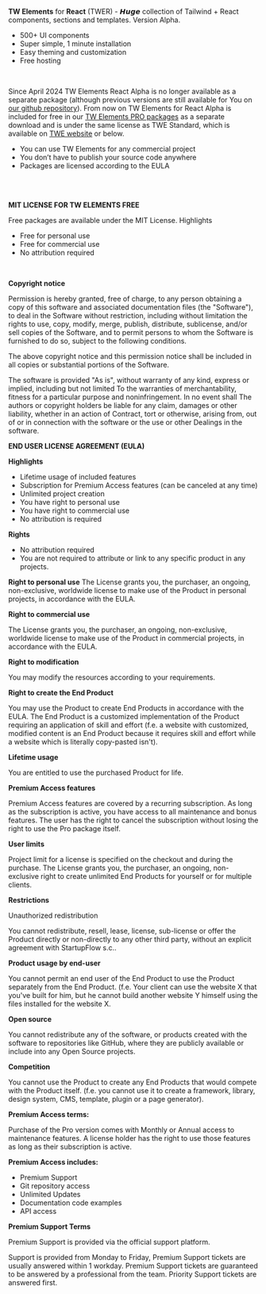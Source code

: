 **TW Elements** for **React** (TWER) - 𝙃𝙪𝙜𝙚 collection of Tailwind + React components, sections and templates. Version Alpha.

- 500+ UI components
- Super simple, 1 minute installation
- Easy theming and customization
- Free hosting

<br>

Since April 2024 TW Elements React Alpha is no longer available as a separate package (although previous versions are still available for You on [our github repository](https://github.com/mdbootstrap/TW-Elements-React)). From now on TW Elements for React Alpha is included for free in our [TW Elements PRO packages](https://tw-elements.com/pro/) as a separate download and is under the same license as TWE Standard, which is available on [TWE website](https://tw-elements.com/license/) or below.

- You can use TW Elements for any commercial project
- You don’t have to publish your source code anywhere
- Packages are licensed according to the EULA

<br>
<br>

**MIT LICENSE FOR TW ELEMENTS FREE**

Free packages are available under the MIT License.
Highlights
- Free for personal use
- Free for commercial use
- No attribution required

<br>

**Copyright notice**

Permission is hereby granted, free of charge, to any person obtaining a copy of this software and associated documentation files (the "Software"), to deal in the Software without restriction, including without limitation the rights to use, copy, modify, merge, publish, distribute, sublicense, and/or sell copies of the Software, and to permit persons to whom the Software is furnished to do so, subject to the following conditions.


The above copyright notice and this permission notice shall be included in all copies or substantial portions of the Software.

The software is provided "As is", without warranty of any kind, express or implied, including but not limited To the warranties of merchantability, fitness for a particular purpose and noninfringement. In no event shall The authors or copyright holders be liable for any claim, damages or other liability, whether in an action of Contract, tort or otherwise, arising from, out of or in connection with the software or the use or other Dealings in the software.

**END USER LICENSE AGREEMENT (EULA)**

**Highlights**
- Lifetime usage of included features
- Subscription for Premium Access features (can be canceled at any time)
- Unlimited project creation
- You have right to personal use
- You have right to commercial use
- No attribution is required

**Rights**
- No attribution required
- You are not required to attribute or link to any specific product in any projects.

**Right to personal use**
The License grants you, the purchaser, an ongoing, non-exclusive, worldwide license to make use of the Product in personal projects, in accordance with the EULA.

**Right to commercial use**

The License grants you, the purchaser, an ongoing, non-exclusive, worldwide license to make use of the Product in commercial projects, in accordance with the EULA.

**Right to modification**

You may modify the resources according to your requirements.

**Right to create the End Product**

You may use the Product to create End Products in accordance with the EULA. The End Product is a customized implementation of the Product requiring an application of skill and effort (f.e. a website with customized, modified content is an End Product because it requires skill and effort while a website which is literally copy-pasted isn't).


**Lifetime usage**

You are entitled to use the purchased Product for life.

**Premium Access features**

Premium Access features are covered by a recurring subscription. As long as the subscription is active, you have access to all maintenance and bonus features. The user has the right to cancel the subscription without losing the right to use the Pro package itself.

**User limits**

Project limit for a license is specified on the checkout and during the purchase. The License grants you, the purchaser, an ongoing, non-exclusive right to create unlimited End Products for yourself or for multiple clients.

**Restrictions**

Unauthorized redistribution

You cannot redistribute, resell, lease, license, sub-license or offer the Product directly or non-directly to any other third party, without an explicit agreement with StartupFlow s.c..

**Product usage by end-user**

You cannot permit an end user of the End Product to use the Product separately from the End Product. (f.e. Your client can use the website X that you've built for him, but he cannot build another website Y himself using the files installed for the website X.

**Open source**

You cannot redistribute any of the software, or products created with the software to repositories like GitHub, where they are publicly available or include into any Open Source projects.

**Competition**

You cannot use the Product to create any End Products that would compete with the Product itself. (f.e. you cannot use it to create a framework, library, design system, CMS, template, plugin or a page generator).

**Premium Access terms:**

Purchase of the Pro version comes with Monthly or Annual access to maintenance features. A license holder has the right to use those features as long as their subscription is active.

**Premium Access includes:**
- Premium Support
- Git repository access
- Unlimited Updates
- Documentation code examples
- API access

**Premium Support Terms**

Premium Support is provided via the official support platform.

Support is provided from Monday to Friday, Premium Support tickets are usually answered within 1 workday. Premium Support tickets are guaranteed to be answered by a professional from the team. Priority Support tickets are answered first.



